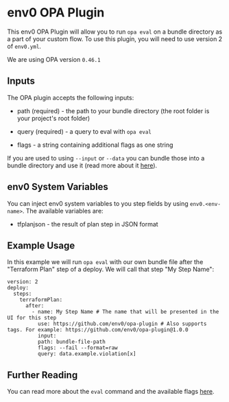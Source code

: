 
# env0 OPA Plugin

  

This env0 OPA Plugin will allow you to run `opa eval` on a bundle directory as a part of your custom flow. To use this plugin, you will need to use version 2 of `env0.yml`.

  

We are using OPA version `0.46.1`

  

## Inputs

  

The OPA plugin accepts the following inputs:

* path (required) - the path to your bundle directory (the root folder is your project's root folder)

* query (required) - a query to eval with `opa eval`

* flags - a string containing additional flags as one string


If you are used to using `--input` or `--data` you can bundle those into a bundle directory and use it (read more about it [here]('https://www.openpolicyagent.org/docs/latest/management-bundles/#bundle-build')).

## env0 System Variables

You can inject env0 system variables to you step fields by using `env0.<env-name>`. The available variables are:
* tfplanjson - the result of plan step in JSON format
  

## Example Usage

  

In this example we will run `opa eval` with our own bundle file after the "Terraform Plan" step of a deploy. We will call that step "My Step Name":

```
version: 2
deploy:
  steps:
    terraformPlan:
      after:
        - name: My Step Name # The name that will be presented in the UI for this step
		  use: https://github.com/env0/opa-plugin # Also supports tags. For example: https://github.com/env0/opa-plugin@1.0.0
		  input:
		  path: bundle-file-path
		  flags: --fail --format=raw
		  query: data.example.violation[x]

```

  

## Further Reading

You can read more about the `eval` command and the available flags [here](https://www.openpolicyagent.org/docs/latest/#2-try-opa-eval).
